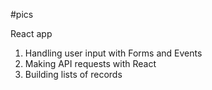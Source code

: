 #pics

React app
1. Handling user input with Forms and Events
2. Making API requests with React
3. Building lists of records